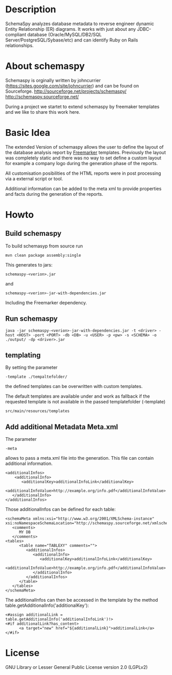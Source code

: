 # Description
SchemaSpy analyzes database metadata to reverse engineer dynamic Entity Relationship (ER) diagrams. It works with just about any JDBC-compliant database (Oracle/MySQL/DB2/SQL Server/PostgreSQL/Sybase/etc) and can identify Ruby on Rails relationships.

# About schemaspy
Schemaspy is orginally written by johncurrier (https://sites.google.com/site/johncurrier) and can be found on Sourceforge.
http://sourceforge.net/projects/schemaspy/
http://schemaspy.sourceforge.net/

During a project we startet to extend schemaspy by freemaker templates and we like to share this work here.

# Basic Idea

The extended Version of schemaspy allows the user to define the layout of the database analysis report by [Freemarker](http://freemarker.incubator.apache.org/) templates. Previously the layout was completely static and there was no way to set define a custom layout for example a company logo during the generation phase of the reports.

All customisation posibilities of the HTML reports were in post processing via a external script or tool.

Additional information can be added to the meta xml to provide properties and facts during the generation of the reports.

# Howto

## Build schemaspy

To build schemasyp from source run 

```
mvn clean package assembly:single
```

This generates to jars:

```
schemaspy-<verion>.jar
```
and
```
schemaspy-<verion>-jar-with-dependencies.jar
```
Including the Freemarker dependency.

## Run schemaspy 

```
java -jar schemaspy-<verion>-jar-with-dependencies.jar -t <driver> -host <HOST> -port <PORT> -db <DB> -u <USER> -p <pw> -s <SCHEMA> -o ./output/ -dp <driver>.jar
```


## templating

By setting the parameter
```
-template ./tempaltefolder/
```

the defined templates can be overwritten with custom templates.

The default templates are available under and work as fallback if the requested template is not available in the passed templatefolder (-template)
```
src/main/resources/templates
```

## Add additional Metadata Meta.xml

The parameter
```
-meta 
```
allows to pass a meta.xml file into the generation. This file can contain additional information.

```
<additionalInfos>
    <additionalInfo>
       <additionalKey>additionalInfoLink</additionalKey>
       <additionalInfoValue>http://example.org/info.pdf</additionalInfoValue>
   </additionalInfo>
</additionalInfos>
```

Those additionalInfos can be defined for each table:
```
<schemaMeta xmlns:xsi="http://www.w3.org/2001/XMLSchema-instance" xsi:noNamespaceSchemaLocation="http://schemaspy.sourceforge.net/xmlschema/2011/02/05/schemaspy.meta.xsd">
   <comments>
      MY DB
   </comments>
<tables>
      <table name="TABLEXY" comments="">
         <additionalInfos>
            <additionalInfo>
               <additionalKey>additionalInfoLink</additionalKey>
               <additionalInfoValue>http://example.org/info.pdf</additionalInfoValue>
            </additionalInfo>
         </additionalInfos>
      </table>
   </tables>
</schemaMeta>
```

The additionalInfos can then be accessed in the template by the method table.getAdditionalInfo('additionalKey'):
```
<#assign additionalLink = table.getAdditionalInfo('additionalInfoLink')!>
<#if additionalLink?has_content>
      <a target="new" href="${additionalLink}">additionalLink</a>
</#if>
```

# License
GNU Library or Lesser General Public License version 2.0 (LGPLv2)
